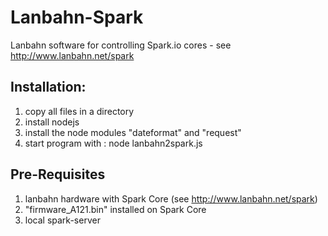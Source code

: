 Lanbahn-Spark
=============

Lanbahn software for controlling Spark.io cores - see http://www.lanbahn.net/spark 

<h2>Installation:</h2>

1) copy all files in a directory
1) install nodejs 
3) install the node modules "dateformat" and "request" 
4) start program with : node lanbahn2spark.js

<h2>Pre-Requisites</h2>

1) lanbahn hardware with Spark Core (see http://www.lanbahn.net/spark)
2) "firmware_A121.bin" installed on Spark Core
3) local spark-server


